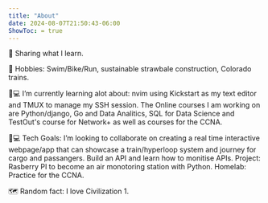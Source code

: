 ```yaml
---
title: "About"
date: 2024-08-07T21:50:43-06:00
ShowToc: = true
---
```


👋 Sharing what I learn.  

🌱 Hobbies: 
Swim/Bike/Run, sustainable strawbale construction, Colorado trains. 

🧑💻 I’m currently learning alot about: nvim using Kickstart as my text editor and TMUX to manage my SSH session. The Online courses I am working on are Python/django, Go and Data Analitics, SQL for Data Science and TestOut's course for Network+ as well as courses for the CCNA.

💞️💻  Tech Goals:
I’m looking to collaborate on creating a real time interactive webpage/app that can showcase a train/hyperloop system and journey for cargo and passangers.
Build an API and learn how to monitise APIs.
Project: Rasberry PI to become an air monotoring station with Python.
Homelab: Practice for the CCNA. 

🗺  Random fact: I love Civilization 1.
